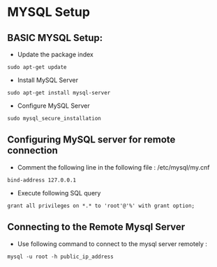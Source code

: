 # MYSQL Setup

## BASIC MYSQL Setup: 
- Update the package index
```
sudo apt-get update
```
- Install MySQL Server

```
sudo apt-get install mysql-server
```

- Configure MySQL Server
```
sudo mysql_secure_installation
```

## Configuring MySQL server for remote connection

- Comment the following line in the following file : /etc/mysql/my.cnf 
```
bind-address 127.0.0.1
```

- Execute following SQL query 
```
grant all privileges on *.* to 'root'@'%' with grant option;
```

## Connecting to the Remote Mysql Server

- Use following command to connect to the mysql server remotely : 
```
mysql -u root -h public_ip_address
```

